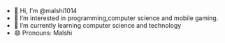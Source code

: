 - 👋 Hi, I’m @malshi1014
- 👀 I’m interested in programming,computer science and mobile gaming.
- 🌱 I’m currently learning computer science and technology
- 😄 Pronouns: Malshi

<!---
malshi1014/malshi1014 is a ✨ special ✨ repository because its `README.md` (this file) appears on your GitHub profile.
You can click the Preview link to take a look at your changes.
--->
